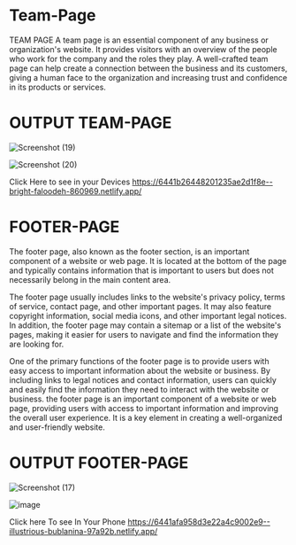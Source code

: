 # Team-Page
TEAM PAGE 
A team page is an essential component of any business or organization's website. It provides visitors with an overview of the people who work for the company and the roles they play. A well-crafted team page can help create a connection between the business and its customers, giving a human face to the organization and increasing trust and confidence in its products or services.

# OUTPUT TEAM-PAGE


![Screenshot (19)](https://user-images.githubusercontent.com/85302180/233495383-2b420251-f746-4627-b050-47ae409e4c6d.png)

![Screenshot (20)](https://user-images.githubusercontent.com/85302180/233495416-d4242a1c-42b6-4c34-aea6-0f30a481bb68.png)

Click Here to see in your Devices
https://6441b26448201235ae2d1f8e--bright-faloodeh-860969.netlify.app/

# FOOTER-PAGE

The footer page, also known as the footer section, is an important component of a website or web page. It is located at the bottom of the page and typically contains information that is important to users but does not necessarily belong in the main content area.

The footer page usually includes links to the website's privacy policy, terms of service, contact page, and other important pages. It may also feature copyright information, social media icons, and other important legal notices. In addition, the footer page may contain a sitemap or a list of the website's pages, making it easier for users to navigate and find the information they are looking for.

One of the primary functions of the footer page is to provide users with easy access to important information about the website or business. By including links to legal notices and contact information, users can quickly and easily find the information they need to interact with the website or business.
the footer page is an important component of a website or web page, providing users with access to important information and improving the overall user experience. It is a key element in creating a well-organized and user-friendly website.

# OUTPUT FOOTER-PAGE

![Screenshot (17)](https://user-images.githubusercontent.com/85302180/233492203-28cc83a8-c2c5-4fcc-aad1-e7b920a2baef.png)

![image](https://user-images.githubusercontent.com/85302180/233492318-20488351-c564-4ff3-b40d-4c941035609d.png)

Click here To see In Your Phone
https://6441afa958d3e22a4c9002e9--illustrious-bublanina-97a92b.netlify.app/
